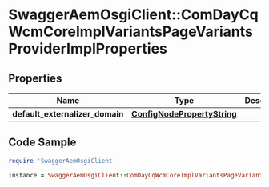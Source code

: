 # SwaggerAemOsgiClient::ComDayCqWcmCoreImplVariantsPageVariantsProviderImplProperties

## Properties

Name | Type | Description | Notes
------------ | ------------- | ------------- | -------------
**default_externalizer_domain** | [**ConfigNodePropertyString**](ConfigNodePropertyString.md) |  | [optional] 

## Code Sample

```ruby
require 'SwaggerAemOsgiClient'

instance = SwaggerAemOsgiClient::ComDayCqWcmCoreImplVariantsPageVariantsProviderImplProperties.new(default_externalizer_domain: null)
```


